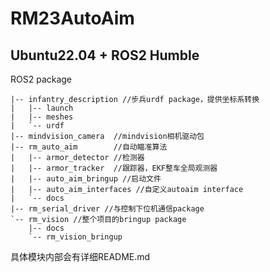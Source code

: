 # RM23AutoAim
## Ubuntu22.04 + ROS2 Humble
ROS2 package
```
|-- infantry_description //步兵urdf package，提供坐标系转换
|   |-- launch
|   |-- meshes
|   `-- urdf
|-- mindvision_camera  //mindvision相机驱动包
|-- rm_auto_aim        //自动瞄准算法
|   |-- armor_detector //检测器
|   |-- armor_tracker  //跟踪器，EKF整车全局观测器
|   |-- auto_aim_bringup //启动文件
|   |-- auto_aim_interfaces //自定义autoaim interface
|   `-- docs
|-- rm_serial_driver //与控制下位机通信package
`-- rm_vision //整个项目的bringup package
    |-- docs
    `-- rm_vision_bringup
```
具体模块内部会有详细README.md
